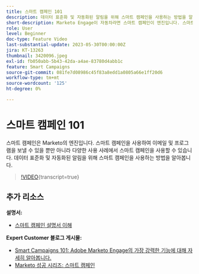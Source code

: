 ```yaml
---
title: 스마트 캠페인 101
description: 데이터 표준화 및 자동화된 알림을 위해 스마트 캠페인을 사용하는 방법을 알아봅니다.
short-description: Marketo Engage이 자동차라면 스마트 캠페인이 엔진입니다. 스마트 캠페인은 생각보다 많은 작업을 수행할 수 있으며, 쉽게 사용할 수 있습니다.
role: User
level: Beginner
doc-type: Feature Video
last-substantial-update: 2023-05-30T00:00:00Z
jira: KT-13263
thumbnail: 3420096.jpeg
exl-id: fb050abb-5b43-42da-a4ae-83780d4abb1c
feature: Smart Campaigns
source-git-commit: 081fe7d08986c45f83a8edd1a0805a66e1ff20d6
workflow-type: tm+mt
source-wordcount: '125'
ht-degree: 0%

---
```


# 스마트 캠페인 101

스마트 캠페인은 Marketo의 엔진입니다. 스마트 캠페인을 사용하여 이메일 및 프로그램을 보낼 수 있을 뿐만 아니라 다양한 사용 사례에서 스마트 캠페인을 사용할 수 있습니다. 데이터 표준화 및 자동화된 알림을 위해 스마트 캠페인을 사용하는 방법을 알아봅니다.

>[!VIDEO](https://video.tv.adobe.com/v/3420096/?quality=12&learn=on){transcript=true}


## 추가 리소스

**설명서:**

* [스마트 캠페인 설명서 이해](https://experienceleague.adobe.com/docs/marketo/using/product-docs/core-marketo-concepts/smart-campaigns/understanding-smart-campaigns.html?lang=en)

**Expert Customer 블로그 게시물:**

* [Smart Campaigns 101: Adobe Marketo Engage의 가장 강력한 기능에 대해 자세히 알아봅니다.](https://nation.marketo.com/t5/product-blogs/smart-campaigns-101-a-deep-dive-into-adobe-marketo-engage-s-most/ba-p/313385#M1838)
* [Marketo 성공 시리즈: 스마트 캠페인](https://nation.marketo.com/t5/product-blogs/marketo-success-series-smart-campaigns/ba-p/306961)
